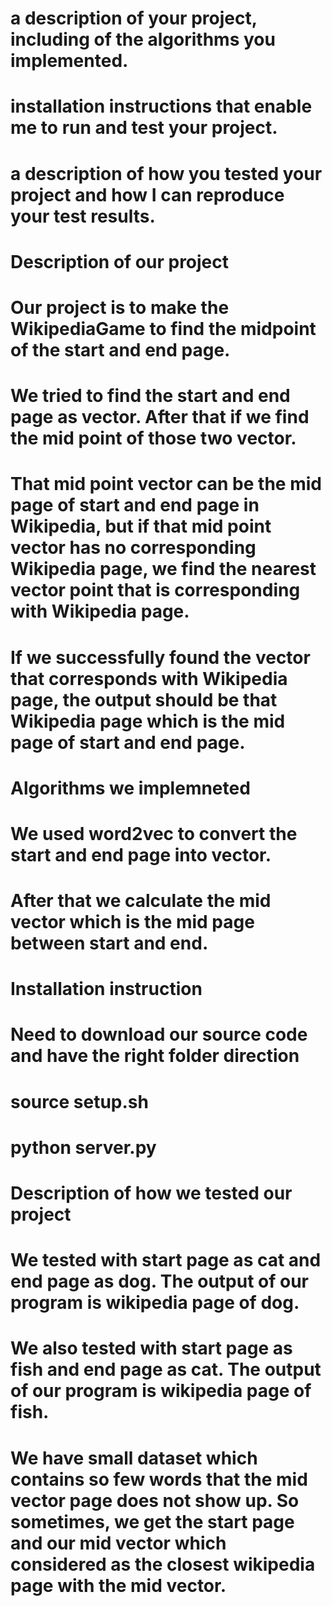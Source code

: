 # a description of your project, including of the algorithms you implemented.
# installation instructions that enable me to run and test your project.
# a description of how you tested your project and how I can reproduce your test results.

# Description of our project

# Our project is to make the WikipediaGame to find the midpoint of the start and end page.
# We tried to find the start and end page as vector. After that if we find the mid point of those two vector.
# That mid point vector can be the mid page of start and end page in Wikipedia, but if that mid point vector has no corresponding Wikipedia page, we find the nearest vector point that is corresponding with Wikipedia page.
# If we successfully found the vector that corresponds with Wikipedia page, the output should be that Wikipedia page which is the mid page of start and end page.

# Algorithms we implemneted
# We used word2vec to convert the start and end page into vector.
# After that we calculate the mid vector which is the mid page between start and end.

# Installation instruction

# Need to download our source code and have the right folder direction
# source setup.sh
# python server.py

# Description of how we tested our project
# We tested with start page as cat and end page as dog. The output of our program is wikipedia page of dog.
# We also tested with start page as fish and end page as cat. The output of our program is wikipedia page of fish.
# We have small dataset which contains so few words that the mid vector page does not show up. So sometimes, we get the start page and our mid vector which considered as the closest wikipedia page with the mid vector.
